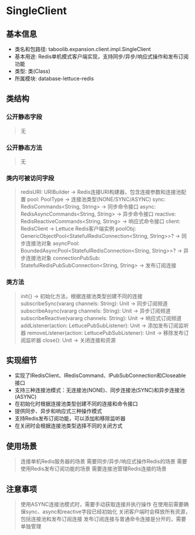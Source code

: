 # SingleClient

## 基本信息
- 类名和包路径: taboolib.expansion.client.impl.SingleClient
- 基本用途: Redis单机模式客户端实现，支持同步/异步/响应式操作和发布订阅功能
- 类型: 类(Class)
- 所属模块: database-lettuce-redis

## 类结构

### 公开静态字段
> 无

### 公开静态方法
> 无

### 类内可被访问字段
> redisURI: URIBuilder -> Redis连接URI构建器，包含连接参数和连接池配置
> pool: PoolType -> 连接池类型(NONE/SYNC/ASYNC)
> sync: RedisCommands<String, String> -> 同步命令接口
> async: RedisAsyncCommands<String, String> -> 异步命令接口
> reactive: RedisReactiveCommands<String, String> -> 响应式命令接口
> client: RedisClient -> Lettuce Redis客户端实例
> poolObj: GenericObjectPool<StatefulRedisConnection<String, String>>? -> 同步连接池对象
> asyncPool: BoundedAsyncPool<StatefulRedisConnection<String, String>>? -> 异步连接池对象
> connectionPubSub: StatefulRedisPubSubConnection<String, String> -> 发布订阅连接

### 类方法
> init{} -> 初始化方法，根据连接池类型创建不同的连接
> subscribeSync(vararg channels: String): Unit -> 同步订阅频道
> subscribeAsync(vararg channels: String): Unit -> 异步订阅频道
> subscribeReactive(vararg channels: String): Unit -> 响应式订阅频道
> addListener(action: LettucePubSubListener): Unit -> 添加发布订阅监听器
> removeListener(action: LettucePubSubListener): Unit -> 移除发布订阅监听器
> close(): Unit -> 关闭连接和资源

## 实现细节
- 实现了IRedisClient、IRedisCommand、IPubSubConnection和Closeable接口
- 支持三种连接池模式：无连接池(NONE)、同步连接池(SYNC)和异步连接池(ASYNC)
- 在初始化时根据连接池类型创建不同的连接和命令接口
- 提供同步、异步和响应式三种操作模式
- 支持Redis发布订阅功能，可以添加和移除监听器
- 在关闭时会根据连接池类型选择不同的关闭方式

## 使用场景
> 连接单机Redis服务器的场景
> 需要同步/异步/响应式操作Redis的场景
> 需要使用Redis发布订阅功能的场景
> 需要连接池管理Redis连接的场景

## 注意事项
> 使用ASYNC连接池模式时，需要手动获取连接并执行操作
> 在使用前需要确保sync、async和reactive字段已经初始化
> 关闭客户端时会释放所有资源，包括连接池和发布订阅连接
> 发布订阅连接与普通命令连接是分开的，需要单独管理
